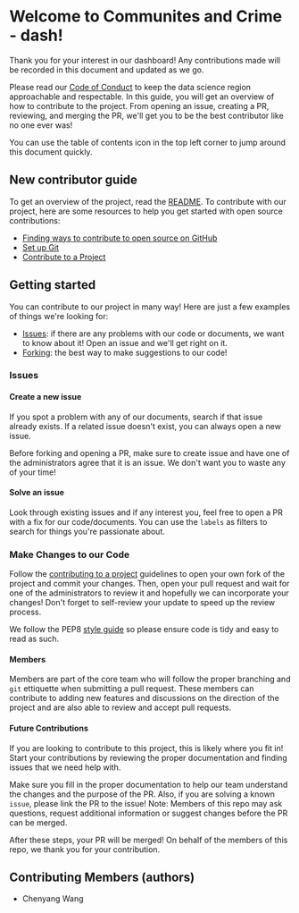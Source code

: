 # Welcome to Communites and Crime - dash!

Thank you for your interest in our dashboard! Any contributions made will be recorded in this document and updated as we go.

Please read our [Code of Conduct](CODE_OF_CONDUCT.md) to keep the data science region approachable and respectable. In this guide, you will get an overview of how to contribute to the project. From opening an issue, creating a PR, reviewing, and merging the PR, we'll get you to be the best contributor like no one ever was!

You can use the table of contents icon in the top left corner to jump around this document quickly.

## New contributor guide

To get an overview of the project, read the [README](README). To contribute with our project, here are some resources to help you get started with open source contributions:

-   [Finding ways to contribute to open source on GitHub](https://docs.github.com/en/get-started/exploring-projects-on-github/finding-ways-to-contribute-to-open-source-on-github)
-   [Set up Git](https://docs.github.com/en/get-started/quickstart/set-up-git)
-   [Contribute to a Project](https://docs.github.com/en/get-started/quickstart/contributing-to-projects)

## Getting started

You can contribute to our project in many way! Here are just a few examples of things we're looking for:

-   [Issues](https://github.com/UBC-MDS/pokemon-type-predictor/issues): if there are any problems with our code or documents, we want to know about it! Open an issue and we'll get right on it.
-   [Forking](https://docs.github.com/en/pull-requests/collaborating-with-pull-requests/proposing-changes-to-your-work-with-pull-requests/about-pull-requests): the best way to make suggestions to our code!

### Issues

#### Create a new issue

If you spot a problem with any of our documents, search if that issue already exists. If a related issue doesn't exist, you can always open a new issue.

Before forking and opening a PR, make sure to create issue and have one of the administrators agree that it is an issue. We don't want you to waste any of your time!

#### Solve an issue

Look through existing issues and if any interest you, feel free to open a PR with a fix for our code/documents. You can use the `labels` as filters to search for things you're passionate about.

### Make Changes to our Code

Follow the [contributing to a project](https://docs.github.com/en/get-started/quickstart/contributing-to-projects) guidelines to open your own fork of the project and commit your changes. Then, open your pull request and wait for one of the administrators to review it and hopefully we can incorporate your changes! Don't forget to self-review your update to speed up the review process.

We follow the PEP8 [style guide](https://peps.python.org/) so please ensure code is tidy and easy to read as such.

#### Members

Members are part of the core team who will follow the proper branching and `git` ettiquette when submitting a pull request. These members can contribute to adding new features and discussions on the direction of the project and are also able to review and accept pull requests.

#### Future Contributions

If you are looking to contribute to this project, this is likely where you fit in! Start your contributions by reviewing the proper documentation and finding issues that we need help with.

Make sure you fill in the proper documentation to help our team understand the changes and the purpose of the PR. Also, if you are solving a known `issue`, please link the PR to the issue! Note: Members of this repo may ask questions, request additional information or suggest changes before the PR can be merged.

After these steps, your PR will be merged! On behalf of the members of this repo, we thank you for your contribution.

## Contributing Members (authors)

-   Chenyang Wang

